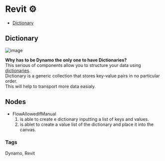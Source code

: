 # Revit ⚙️
- [Dictionary](#Dictionary)

## Dictionary
![image](https://user-images.githubusercontent.com/57708659/145928584-7dcad912-642b-4eb3-95a0-dd32fe0ebc78.png)

**Why has to be Dynamo the only one to have Dictionaries?**<br/>
This serious of components allow you to structure your data using [dictionaries](https://www.geeksforgeeks.org/c-sharp-dictionary-with-examples/).<br/>
Dictionary is a generic collection that stores key-value pairs in no particular order. <br/>
This will help to transport more data easialy.

## Nodes 
* FlowAllowedIfManual
  1. is able to create e dictionary inputting a list of keys and values.
  2. is ablet to create a value list of the dictionary and place it into the canvas.

### Tags 
Dynamo, Revit
